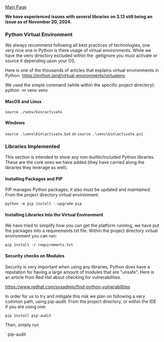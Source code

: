 <a href="https://github.com/DataJediToolbelt/Code-DataJediToolbelt/blob/main/profile/README.md" target="_blank">Main Page</a>


<b>We have experienced issues with several libraries on 3.13 still being an issue as of November 20, 2024.</b>

### Python Virtual Environment
We always recommend following all best practices of technologies, one very nice one in Python is
there usage of virtual environments. While we have the venv directory excluded within the .getignore
you must activate or source it depending upon your OS.

Here is one of the thousands of articles that explains virtual environments in Python.
https://python.land/virtual-environments/virtualenv

We used the simple command (while within the specific project directory): python -m venv venv

#### MacOS and Linux

` source ./venv/bin/activate
`

#### Windows

`
source .\venv\bin\activate.bat
`
or
`
source .\venv\bin\activate.ps1
`

### Libraries Implemented
This section is intended to show any non-builtin/included Python libraries. These are the core
ones we have added (they have carried along the libraries they leverage as well).

#### Installing Packages and PIP
PIP manages Python packages, it also must be updated and maintained. 
From the project directory virtual environment.

`
python -m pip install --upgrade pip
`
#### Installing Libraries Into the Virtual Environment
We have tried to simplify how you can get the platform running, we have put the
packages into a requirements.txt file. Within the project directory virtual 
environment you can run:

`
pip install -r requirements.txt
`

#### Security checks on Modules
Security is very important when using any libraries, Python does have a reputation for having
a large amount of modules that are "unsafe". Here is an article from Red Hat about checking for vulnerabilities.

https://www.redhat.com/sysadmin/find-python-vulnerabilities

In order for us to try and mitigate this risk we plan on following a very common path, using pip-audit.
From the project directory, or within the IDE if you are using one:

`
pip install pip-audit
`

Then, simply run

`
pip-audit
